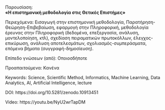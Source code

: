 Παρουσίαση:<br/>
<b>«Η επιστημονική μεθοδολογία στις Θετικές Επιστήμες»</b>

<p>Περιεχόμενα: Εισαγωγή στην επιστημονική μεθοδολογία, Παρατήρηση-Θεώρηση-Επιβεβαίωση, εφαρμογή στην Πληροφορική, μεθοδολογία έρευνας στην Πληροφορική (δεδομένα, επεξεργασία, ανάλυση, μοντελοποίηση, κτλ), σχεδίαση πειραματικών πρωτοκόλλων, έλεγχος-επικύρωση, ανάλυση αποτελεσμάτων, σχολιασμός-συμπεράσματα, επόμενα βήματα (συγγραφή-δημοσίευση).</p>
<p>Επίπεδο γνώσεων (από): Οποιοσδήποτε</p>
<p>Προαπαιτούμενα: Κανένα</p>
<p>Keywords: Science, Scientific Method, Informatics, Machine Learning, Data Analytics, AI, Artificial Intelligence, lecture</p>
<p>DOI: https://doi.org/10.5281/zenodo.10913451</p>
<p>Video: https://youtu.be/NyU2wrTapDM</p>
